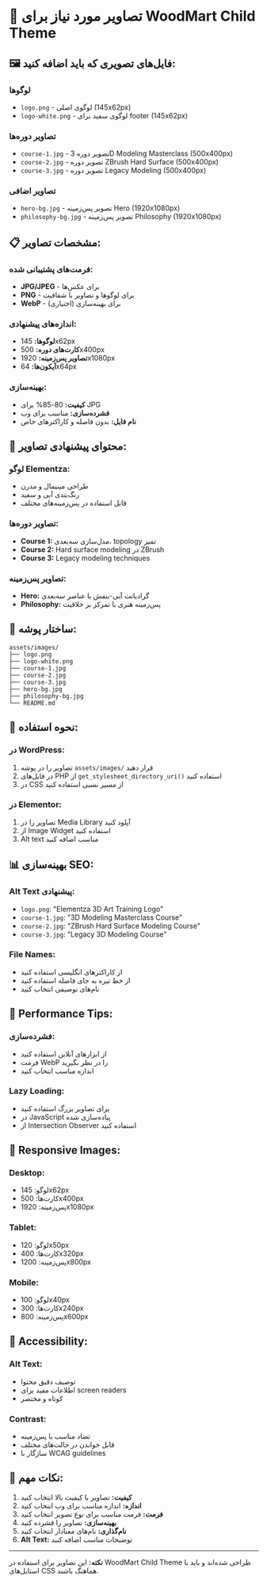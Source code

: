 # 📸 تصاویر مورد نیاز برای WoodMart Child Theme

## 🖼️ فایل‌های تصویری که باید اضافه کنید:

### لوگوها
- `logo.png` - لوگوی اصلی (145x62px)
- `logo-white.png` - لوگوی سفید برای footer (145x62px)

### تصاویر دوره‌ها
- `course-1.jpg` - تصویر دوره 3D Modeling Masterclass (500x400px)
- `course-2.jpg` - تصویر دوره ZBrush Hard Surface (500x400px)
- `course-3.jpg` - تصویر دوره Legacy Modeling (500x400px)

### تصاویر اضافی
- `hero-bg.jpg` - تصویر پس‌زمینه Hero (1920x1080px)
- `philosophy-bg.jpg` - تصویر پس‌زمینه Philosophy (1920x1080px)

## 📋 مشخصات تصاویر:

### فرمت‌های پشتیبانی شده:
- **JPG/JPEG** - برای عکس‌ها
- **PNG** - برای لوگوها و تصاویر با شفافیت
- **WebP** - برای بهینه‌سازی (اختیاری)

### اندازه‌های پیشنهادی:
- **لوگوها:** 145x62px
- **کارت‌های دوره:** 500x400px
- **تصاویر پس‌زمینه:** 1920x1080px
- **آیکون‌ها:** 64x64px

### بهینه‌سازی:
- **کیفیت:** 80-85% برای JPG
- **فشرده‌سازی:** مناسب برای وب
- **نام فایل:** بدون فاصله و کاراکترهای خاص

## 🎨 محتوای پیشنهادی تصاویر:

### لوگو Elementza:
- طراحی مینیمال و مدرن
- رنگ‌بندی آبی و سفید
- قابل استفاده در پس‌زمینه‌های مختلف

### تصاویر دوره‌ها:
- **Course 1:** مدل‌سازی سه‌بعدی، topology تمیز
- **Course 2:** Hard surface modeling در ZBrush
- **Course 3:** Legacy modeling techniques

### تصاویر پس‌زمینه:
- **Hero:** گرادیانت آبی-بنفش با عناصر سه‌بعدی
- **Philosophy:** پس‌زمینه هنری با تمرکز بر خلاقیت

## 📁 ساختار پوشه:

```
assets/images/
├── logo.png
├── logo-white.png
├── course-1.jpg
├── course-2.jpg
├── course-3.jpg
├── hero-bg.jpg
├── philosophy-bg.jpg
└── README.md
```

## 🔧 نحوه استفاده:

### در WordPress:
1. تصاویر را در پوشه `assets/images/` قرار دهید
2. در فایل‌های PHP از `get_stylesheet_directory_uri()` استفاده کنید
3. در CSS از مسیر نسبی استفاده کنید

### در Elementor:
1. تصاویر را در Media Library آپلود کنید
2. از Image Widget استفاده کنید
3. Alt text مناسب اضافه کنید

## 📊 بهینه‌سازی SEO:

### Alt Text پیشنهادی:
- `logo.png`: "Elementza 3D Art Training Logo"
- `course-1.jpg`: "3D Modeling Masterclass Course"
- `course-2.jpg`: "ZBrush Hard Surface Modeling Course"
- `course-3.jpg`: "Legacy 3D Modeling Course"

### File Names:
- از کاراکترهای انگلیسی استفاده کنید
- از خط تیره به جای فاصله استفاده کنید
- نام‌های توصیفی انتخاب کنید

## 🚀 Performance Tips:

### فشرده‌سازی:
- از ابزارهای آنلاین استفاده کنید
- فرمت WebP را در نظر بگیرید
- اندازه مناسب انتخاب کنید

### Lazy Loading:
- برای تصاویر بزرگ استفاده کنید
- در JavaScript پیاده‌سازی شده
- از Intersection Observer استفاده کنید

## 📱 Responsive Images:

### Desktop:
- لوگو: 145x62px
- کارت‌ها: 500x400px
- پس‌زمینه: 1920x1080px

### Tablet:
- لوگو: 120x50px
- کارت‌ها: 400x320px
- پس‌زمینه: 1200x800px

### Mobile:
- لوگو: 100x40px
- کارت‌ها: 300x240px
- پس‌زمینه: 800x600px

## 🎯 Accessibility:

### Alt Text:
- توصیف دقیق محتوا
- اطلاعات مفید برای screen readers
- کوتاه و مختصر

### Contrast:
- تضاد مناسب با پس‌زمینه
- قابل خواندن در حالت‌های مختلف
- سازگار با WCAG guidelines

## 📝 نکات مهم:

1. **کیفیت:** تصاویر با کیفیت بالا انتخاب کنید
2. **اندازه:** اندازه مناسب برای وب انتخاب کنید
3. **فرمت:** فرمت مناسب برای نوع تصویر انتخاب کنید
4. **بهینه‌سازی:** تصاویر را فشرده کنید
5. **نام‌گذاری:** نام‌های معنادار انتخاب کنید
6. **Alt Text:** توضیحات مناسب اضافه کنید

---

**نکته:** این تصاویر برای استفاده در WoodMart Child Theme طراحی شده‌اند و باید با استایل‌های CSS هماهنگ باشند.